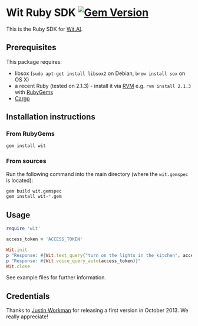 # Wit Ruby SDK [![Gem Version](https://badge.fury.io/rb/wit.svg)](http://badge.fury.io/rb/wit)

This is the Ruby SDK for [Wit.AI](http://wit.ai).

## Prerequisites

This package requires:

* libsox (`sudo apt-get install libsox2` on Debian, `brew install sox` on OS X)
* a recent Ruby (tested on 2.1.3) - install it via [RVM](http://rvm.io) e.g. `rvm install 2.1.3` with [RubyGems](http://rubygems.org)
* [Cargo](http://crates.io/)

## Installation instructions

### From RubyGems

```bash
gem install wit
```

### From sources

Run the following command into the main directory (where the `wit.gemspec` is located):

```bash
gem build wit.gemspec
gem install wit-*.gem
```

## Usage

```ruby
require 'wit'

access_token = 'ACCESS_TOKEN'

Wit.init
p "Response: #{Wit.text_query("turn on the lights in the kitchen", access_token)}"
p "Response: #{Wit.voice_query_auto(access_token)}"
Wit.close
```

See example files for further information.

## Credentials

Thanks to [Justin Workman](http://github.com/xtagon) for releasing a first version in October 2013. We really appreciate!
